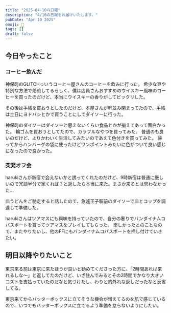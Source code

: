 ```yaml
---
title: "2025-04-10の日報"
description: "4/10の日報をお届けいたします。"
pubDate: "Apr 10 2025"
emoji: 🦊
tags: []
draft: false
---
```


## 今日やったこと

### コーヒー飲んだ

神保町のGLITCHっいうコーヒー屋さんのコーヒーを飲みに行った。
希少な豆や特別な方法で焙煎してるらしく、僕は店員さんおすすめのウイスキー風味のコーヒーを買ったのだけど、本当にウイスキーの香りがしてビックリした。

その後は手帳を買おうとしたのだけど、本屋さんが軒並み閉まってたので、手帳は土日にヨドバシとかで買うことにしてダイソーに行った。

神保町のダイソーはダイソーと思えないくらい食品とかが揃えてあって面白かった。
輪ゴムを買おうとしてたので、カラフルなやつを買ってみた。
普通のも良いのだけど、よりかわいく生活してみたいのであえて色付きを買ってみた。
帰ってからハンバーグの袋に使ったけどワンポイントみたいに色がついて良い感じになったので良かった。

### 突発オフ会

harukiさんが新宿で会えないかと誘ってくれたのだけど、9時新宿は普通に厳しいので冗談半分で家くれば？と返したら本当に来た。まさか来るとは思わなかった…

皿うどんをご馳走すると話したので、急遽王子駅前のダイソーで皿とコップを調達して準備した。

harukiさんはツアマスにも興味を持っていたので、自分の奢りでバンダイナムコパスポートを買ってツアマスをプレイしてもらった。
楽しかったとのことなので、またやりたいし、他のFFにもバンダイナムコパスポートを押し付けていきたい。

## 明日以降やりたいこと

東京来る前は東京に来たほうが良いと勧めてくださった方に、「2時間あれば来れるしな〜」と返してたのだけど、いざ住んでみるとその2時間でかなり大きいコストを支払っていたのだなと気づけたし、わりと的外れな返しだったなと反省してる。

東京来てからバッターボックスに立てそうな機会が増えてるのを肌で感じているので、いつでもバッターボックスに立てるよう準備を怠らないようにしたい。
